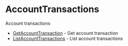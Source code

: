 # AccountTransactions

Account transactions


* [GetAccountTransaction](getaccounttransaction.md) - Get account transaction
* [ListAccountTransactions](listaccounttransactions.md) - List account transactions